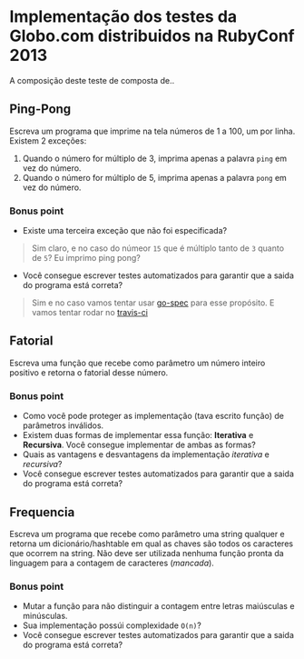 # Implementação dos testes da Globo.com distribuidos na RubyConf 2013

A composição deste teste de composta de..


## Ping-Pong

Escreva um programa que imprime na tela números de 1 a 100, um por linha. Existem 2 exceções:
1. Quando o número for múltiplo de 3, imprima apenas a palavra `ping` em vez do número.
2. Quando o número for múltiplo de 5, imprima apenas a palavra `pong` em vez do número.

### Bonus point

- Existe uma terceira exceção que não foi especificada?
> Sim claro, e no caso do númeor `15` que é múltiplo tanto de `3` quanto de `5`? Eu imprimo ping pong?

- Você consegue escrever testes automatizados para garantir que a saida do programa está correta?
> Sim e no caso vamos tentar usar [go-spec](https://github.com/bmatsuo/go-spec) para esse propósito. E vamos tentar rodar no [travis-ci](http://about.travis-ci.org/docs/user/languages/go/)

## Fatorial

Escreva uma função que recebe como parâmetro um número inteiro positivo e retorna o fatorial desse número.

### Bonus point

- Como você pode proteger as implementação (tava escrito função) de parâmetros inválidos.
- Existem duas formas de implementar essa função: **Iterativa** e **Recursiva**. Você consegue implementar de ambas as formas?
- Quais as vantagens e desvantagens da implementação *iterativa* e *recursiva*?
- Você consegue escrever testes automatizados para garantir que a saida do programa está correta?

## Frequencia

Escreva um programa que recebe como parâmetro uma string qualquer e retorna um dicionário/hashtable em qual as chaves são todos os caracteres que ocorrem na string. Não deve ser utilizada nenhuma função pronta da linguagem para a contagem de caracteres (*mancada*).

### Bonus point

- Mutar a função para não distinguir a contagem entre letras maiúsculas e minúsculas.
- Sua implementação possúi complexidade `O(n)`?
- Você consegue escrever testes automatizados para garantir que a saida do programa está correta?

